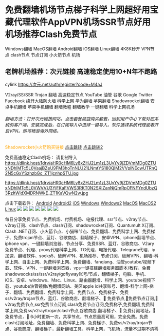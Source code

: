 # 免费翻墙机场节点梯子科学上网超好用宝藏代理软件AppVPN机场SSR节点好用机场推荐Clash免费节点

Windows翻墙 MacOS翻墙 Android翻墙 iOS翻墙 Linux翻墙 
4K8K秒开 VPN节点 clash节点 节点订阅 小火箭节点 机场

## 老牌机场推荐：次元链接 高速稳定使用10+N年不跑路
cylink https://次元.net/auth/register?code=M4aJ

V2ray/SS/SSR Trojan 翻墙 高速稳定节点 YouTube 油管 谷歌 Google Twitter Facebook 绕开大陆防火墙 科学上网 华为翻墙 苹果翻墙 Shadowrocket翻墙 安卓手机翻墙 苹果手机翻墙 翻墙教程 翻墙教学 一键翻墙 科学上网机场

###### 翻墙方法：打开次元链接网站，点击套餐商店购买套餐，回到用户中心下载对应系统的客户端，安装完成后，在订阅导入中选择一键导入。软件选择系统代理或者开启VPN。即可畅游海外网络。

<span style="color:orange">Shadowrocket小火箭购买链接</span> [点击跳转](https://store.kxsw.org/) [点击跳转2](https://www.shadowrocket.work/)

免费高速稳定Clash机场： 请复制导入       https://dlink.host/1drv/aHR0cHM6Ly8xZHJ2Lm1zL3UvYy9jZDVmMDg0ZTUxNDhlMTc5L0VaajBZeU9FM3hoTnNLU21LNmtYS180QlM2VVplNEcwUTRnQ2N5cGxYSzhzbGc_ZT1jcnhpSTU.jpg

https://dlink.host/1drv/aHR0cHM6Ly8xZHJ2Lm1zL3UvYy9jZDVmMDg0ZTUxNDhlMTc5L0VWVVU3YjFKaFVWS3RKT0N2SXlZanNjQmRpOFNFYndUbzQ3RzItWldXMDRNWkE_ZT1KaVQwN2w.jpg

点击下载软件：
[Android](https://github.com/chen08209/FlClash/releases/download/v0.8.70/FlClash-0.8.70-android-arm64-v8a.apk)
[Android2](https://clash-for-android.en.uptodown.com/android/download)
[iOS](https://apps.apple.com/us/app/shadowrocket/id932747118)
[Windows](https://github.com/chen08209/FlClash/releases/download/v0.8.70/FlClash-0.8.70-windows-amd64-setup.exe)
[Windows2](https://github.com/Z-Siqi/Clash-for-Windows_Chinese/releases/download/CFW-V0.20.39_OPT-1/Clash.for.Windows.Setup.0.20.39_Opt-1.exe)
[MacOS](https://github.com/chen08209/FlClash/releases/download/v0.8.70/FlClash-0.8.70-macos-arm64.dmg)
[MacOS2](https://dl.clashx.org/releases/latest/ClashX.dmg)
[Linux](https://github.com/chen08209/FlClash/releases/download/v0.8.70/FlClash-0.8.70-linux-amd64.AppImage)
<img src='./picture/cylink.png'>
<img src='./picture/flclash-windows.png'>
<img src='./picture/clash.png'>
<img src='./picture/google.png'>
<img src='./picture/youtube-test.png'>
<img src='./picture/youtube.png'>
<img src='./picture/flclash-android.jpg'>



每日分享免费节点、免费机场、付费机场、电报代理、ssr节点、v2ray节点、v2ray订阅、clash节点、clash订阅、shadowrocket订阅、Quantumult X订阅、Clash .NET订阅、小火箭节点、小猫咪节点、免费翻墙、免费科学上网、免费梯子、免费trojan节点、蓝灯、谷歌商店、翻墙梯子、安卓VPN、iphone翻墙节点、iphone vpn、一键翻墙浏览器、节点分享、免费SSR、蓝灯、谷歌商店、V2ary免费节点、代理、proxy代理科学上网、TG代理、电报代理、Telegram代理、ip加速、翻墙软件、socks5、破解VPN、机场推荐、节点订阅、破解VPN、翻墙-科学上网、自由上网、免费科学上网、免费翻墙、fanqiang、油管youtube/视频下载、软件、VPN、一键翻墙浏览器，vps一键搭建翻墙服务器脚本/教程，免费shadowsocks/ss/ssr/v2ray/goflyway账号/节点，翻墙梯子，电脑、手机、iOS、安卓、windows、Mac、Linux、路由器翻墙、科学上网、youtube视频下载、youtube油管镜像/免翻墙网站、美区apple id共享账号、翻墙-科学上网-梯子、翻墙、免费翻墙、免费科学上网、免费节点、免费梯子、免费ss/v2ray/trojan节点、蓝灯、谷歌商店、翻墙梯子、🚀 免费节点,🚀免费节点订阅,🚀v2ray免费节点,ssr免费节点订阅,clash免费节点订阅,免费梯子,免费翻墙,免费科学上网,免费ss/v2ray/trojan/clash节点,谷歌商店,翻墙梯子、🚀 免费订阅地址，🚀 免费节点，🚀 6小时更新一次，共享节点，节点质量高可用，完全免费。免费clash订阅地址，免费翻墙、免费科学上网、免费梯子、免费ss/v2ray/trojan节点、谷歌商店、翻墙梯子，最新翻墙工具，科学上网，飞机场，流量不过期不清零